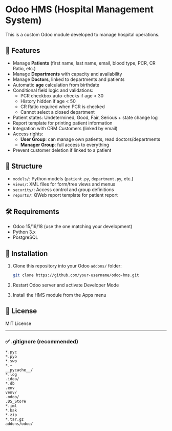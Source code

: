 # Odoo HMS (Hospital Management System)

This is a custom Odoo module developed to manage hospital operations.

## 🌟 Features

- Manage **Patients** (first name, last name, email, blood type, PCR, CR Ratio, etc.)
- Manage **Departments** with capacity and availability
- Manage **Doctors**, linked to departments and patients
- Automatic **age** calculation from birthdate
- Conditional field logic and validations:
  - PCR checkbox auto-checks if age < 30
  - History hidden if age < 50
  - CR Ratio required when PCR is checked
  - Cannot select a closed department
- Patient states: Undetermined, Good, Fair, Serious + state change log
- Report template for printing patient information
- Integration with CRM Customers (linked by email)
- Access rights:
  - **User Group**: can manage own patients, read doctors/departments
  - **Manager Group**: full access to everything
- Prevent customer deletion if linked to a patient

## 📁 Structure

- `models/`: Python models (`patient.py`, `department.py`, etc.)
- `views/`: XML files for form/tree views and menus
- `security/`: Access control and group definitions
- `reports/`: QWeb report template for patient report

## 🛠️ Requirements

- Odoo 15/16/18 (use the one matching your development)
- Python 3.x
- PostgreSQL

## 🚀 Installation

1. Clone this repository into your Odoo `addons/` folder:
   ```bash
   git clone https://github.com/your-username/odoo-hms.git
2. Restart Odoo server and activate Developer Mode

3. Install the HMS module from the Apps menu

## 📄 License
MIT License


---

### ✅ .gitignore (recommended)

```gitignore
*.pyc
*.pyo
*.swp
*.~ 
__pycache__/
*.log
.idea/
*.db
.env
venv/
.odoo/
.DS_Store
*.iml
*.bak
*.zip
*.tar.gz
addons/odoo/
